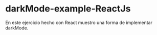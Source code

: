 # darkMode-example-ReactJs

En este ejercicio hecho con React muestro una forma de implementar darkMode.

